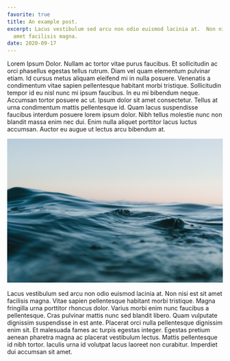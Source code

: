 ```yaml
---
favorite: true
title: An example post.
excerpt: Lacus vestibulum sed arcu non odio euismod lacinia at.  Non nisi est sit
  amet facilisis magna.
date: 2020-09-17
---
```

Lorem Ipsum Dolor. Nullam ac tortor vitae purus faucibus. Et sollicitudin ac orci phasellus egestas tellus rutrum. Diam vel quam elementum pulvinar etiam. Id cursus metus aliquam eleifend mi in nulla posuere. Venenatis a condimentum vitae sapien pellentesque habitant morbi tristique. Sollicitudin tempor id eu nisl nunc mi ipsum faucibus. In eu mi bibendum neque. Accumsan tortor posuere ac ut. Ipsum dolor sit amet consectetur. Tellus at urna condimentum mattis pellentesque id. Quam lacus suspendisse faucibus interdum posuere lorem ipsum dolor. Nibh tellus molestie nunc non blandit massa enim nec dui. Enim nulla aliquet porttitor lacus luctus accumsan. Auctor eu augue ut lectus arcu bibendum at.

![the sea, the sea](/uploads/matt-hardy-6arttluciua-unsplash.jpg)

Lacus vestibulum sed arcu non odio euismod lacinia at.  Non nisi est sit amet facilisis magna. Vitae sapien pellentesque habitant morbi tristique. Magna fringilla urna porttitor rhoncus dolor. Varius morbi enim nunc faucibus a pellentesque. Cras pulvinar mattis nunc sed blandit libero. Quam vulputate dignissim suspendisse in est ante. Placerat orci nulla pellentesque dignissim enim sit. Et malesuada fames ac turpis egestas integer. Egestas pretium aenean pharetra magna ac placerat vestibulum lectus. Mattis pellentesque id nibh tortor. Iaculis urna id volutpat lacus laoreet non curabitur. Imperdiet dui accumsan sit amet.